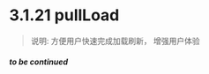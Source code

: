 <link rel="stylesheet" type="text/css" href="../assets/xui.css">
<script type="text/javascript" src="../assets/xui.js"></script>

# 3.1.21 pullLoad

>说明: 方便用户快速完成加载刷新， 增强用户体验

##### to be continued
